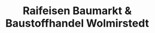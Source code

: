 ---
title: "Raifeisen Baumarkt & Baustoffhandel Wolmirstedt"
url: /wolmirstedt/raifeisen-baumarkt-und-baustoffhandel-wolmirstedt/
shop: Baustoffe
---